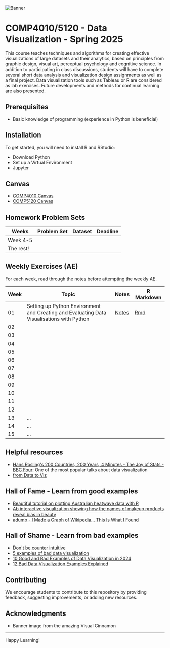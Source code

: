 ![Banner](https://www.visualcinnamon.com/img/art/2024/GDQS/GDQS_feature.png)
# COMP4010/5120 - Data Visualization - Spring 2025
This course teaches techniques and algorithms for creating effective visualizations of large datasets and their analytics, based on principles from graphic design, visual art, perceptual psychology and cognitive science. In addition to participating in class discussions, students will have to complete several short data analysis and visualization design assignments as well as a final project. Data visualization tools such as Tableau or R are considered as lab exercises. Future developments and methods for continual learning are also presented.

## Prerequisites

- Basic knowledge of programming (experience in Python is beneficial)

## Installation

To get started, you will need to install R and RStudio:

- Download Python 
- Set up a Virtual Environment
- Jupyter 

## Canvas

- [COMP4010 Canvas](https://vinuni.instructure.com/courses/1977)
- [COMP5120 Canvas](https://vinuni.instructure.com/courses/1995)

## Homework Problem Sets
| Weeks | Problem Set | Dataset | Deadline |
| --- | --- | --- | --- |
| Week 4-5 | 
| The rest! | 

## Weekly Exercises (AE)

For each week, read through the notes before attempting the weekly AE.

| Week | Topic | Notes | R Markdown |
| --- | --- | --- | --- |
| 01 | Setting up Python Environment and Creating and Evaluating Data Visualisations with Python | [Notes](Week%201/Week1-AE-Notes.md) | [Rmd](Week%201/Week1-AE-RMarkdown.Rmd) |
| 02 | 
| 03 | 
| 04 | 
| 05 | 
| 06 | 
| 07 | 
| 08 | 
| 09 | 
| 10 | 
| 11 | 
| 12 | 
| 13 | ... |  | |
| 14 | ... |  | |
| 15 | ... |  | |

## Helpful resources

- [Hans Rosling's 200 Countries, 200 Years, 4 Minutes - The Joy of Stats - BBC Four](https://youtu.be/jbkSRLYSojo?si=yENI1BZSAPYKcjd7): One of the most popular talks about data visualization
- [from Data to Viz](https://www.data-to-viz.com/)

## Hall of Fame - Learn from good examples

- [Beautiful tutorial on plotting Australian heatwave data with R](https://github.com/njtierney/ozviridis)
- [Ab interactive visualization showing how the names of makeup products reveal bias in beauty](https://pudding.cool/2021/03/foundation-names/)
- [adumb - I Made a Graph of Wikipedia... This Is What I Found](https://www.youtube.com/watch?v=JheGL6uSF-4&ab_channel=adumb)

## Hall of Shame - Learn from bad examples

- [Don't be counter intuitive](https://www.data-to-viz.com/caveat/counter_intuitive.html)
- [5 examples of bad data visualization](https://www.jotform.com/blog/bad-data-visualization/)
- [10 Good and Bad Examples of Data Visualization in 2024](https://www.polymersearch.com/blog/10-good-and-bad-examples-of-data-visualization)
- [12 Bad Data Visualization Examples Explained](https://www.codeconquest.com/blog/12-bad-data-visualization-examples-explained/)

## Contributing

We encourage students to contribute to this repository by providing feedback, suggesting improvements, or adding new resources.


## Acknowledgments

- Banner image from the amazing Visual Cinnamon

---

Happy Learning!
